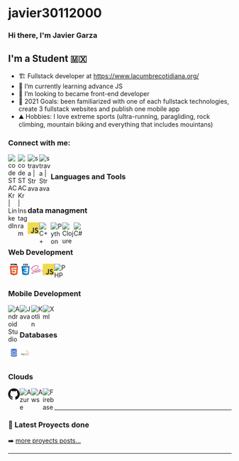 # javier30112000
 
### Hi there, I'm Javier Garza 

 
## I'm a Student 🇲🇽

- 🏗️ Fullstack developer at https://www.lacumbrecotidiana.org/
- 🔭 I’m currently learning advance JS
- 🌟 I’m looking to became front-end developer 
- 📙 2021 Goals: been familiarized with one of each fullstack technologies, create 3 fullstack websites and publish one mobile app
- ⛰️ Hobbies: I love extreme sports (ultra-running, paragliding, rock climbing, mountain biking and everything that includes mouintans)

### Connect with me:



[<img align="left" alt="codeSTACKr | LinkedIn" width="22px" src="https://cdn.jsdelivr.net/npm/simple-icons@v3/icons/linkedin.svg" />][linkedin]
[<img align="left" alt="codeSTACKr | Instagram" width="22px" src="https://cdn.jsdelivr.net/npm/simple-icons@v3/icons/instagram.svg" />][instagram]
[<img align="left" alt="strava | Strava" width="26px" src="https://user-images.githubusercontent.com/58484877/147602629-923c782e-9df9-4a7f-b960-62e80ee32aef.png" />][strava]
[<img align="left" alt="strava | Strava" width="26px" src="https://user-images.githubusercontent.com/58484877/147605026-61e9dc1b-9b15-414a-8518-fb21a14ddc86.png" />][leetcode]




<br />

### Languages and Tools

<br />

### data managment
[<img align="left" alt="JavaScript" width="26px" src="https://raw.githubusercontent.com/github/explore/80688e429a7d4ef2fca1e82350fe8e3517d3494d/topics/javascript/javascript.png" />][github]
[<img align="left" alt="C++" width="26px" src="https://user-images.githubusercontent.com/58484877/147698025-d2bef146-3e8a-406a-986e-c1dfeb5680a2.png" />][github]
[<img align="left" alt="Python" width="26px" src="https://user-images.githubusercontent.com/58484877/147698031-cd58a74f-1669-488f-8466-75744352d4bf.jpg" />][github]
[<img align="left" alt="Clojure" width="26px" src="https://user-images.githubusercontent.com/58484877/147698039-8ba399f1-3c58-4a9a-98fa-8ca10f1cb33b.jpg" />][github]
[<img align="left" alt="C#" width="26px" src="https://user-images.githubusercontent.com/58484877/147698127-4346c87d-3309-4236-89fa-dc939a205a79.jpg" />][github]

<br />
<br />

### Web Development
[<img align="left" alt="HTML5" width="26px" src="https://raw.githubusercontent.com/github/explore/80688e429a7d4ef2fca1e82350fe8e3517d3494d/topics/html/html.png" />][github]
[<img align="left" alt="CSS3" width="26px" src="https://raw.githubusercontent.com/github/explore/80688e429a7d4ef2fca1e82350fe8e3517d3494d/topics/css/css.png" />][github]
[<img align="left" alt="Sass" width="26px" src="https://raw.githubusercontent.com/github/explore/80688e429a7d4ef2fca1e82350fe8e3517d3494d/topics/sass/sass.png" />][github]
[<img align="left" alt="JavaScript" width="26px" src="https://raw.githubusercontent.com/github/explore/80688e429a7d4ef2fca1e82350fe8e3517d3494d/topics/javascript/javascript.png" />][github]
[<img align="left" alt="PHP" width="26px" src="https://user-images.githubusercontent.com/58484877/147698323-75331654-b2f5-40ec-bd03-6c6dec0ff1c9.png" />][github]

<br />
<br />

### Mobile Development
[<img align="left" alt="Android Studio" width="26px" src="https://user-images.githubusercontent.com/58484877/147698467-bb7e99ca-7b2e-4dc7-a170-3e171c3d7beb.png" />][github]
[<img align="left" alt="Java" width="26px" src="https://user-images.githubusercontent.com/58484877/147698472-a0e061e6-69a4-49cf-86d5-74f261f8f9f3.png" />][github]
[<img align="left" alt="Kotlin" width="26px" src="https://user-images.githubusercontent.com/58484877/147698473-0a5d4f9d-9c96-4a44-89b1-137cfb1a9b72.png" />][github]
[<img align="left" alt="Xml" width="26px" src="https://user-images.githubusercontent.com/58484877/147698476-22e00fa4-835a-46bb-8167-c19cfa01b0f9.png" />][github]

<br />
<br />

### Databases
[<img align="left" alt="SQL" width="26px" src="https://raw.githubusercontent.com/github/explore/80688e429a7d4ef2fca1e82350fe8e3517d3494d/topics/sql/sql.png" />][github]
[<img align="left" alt="MySQL" width="26px" src="https://raw.githubusercontent.com/github/explore/80688e429a7d4ef2fca1e82350fe8e3517d3494d/topics/mysql/mysql.png" />][github]

<br />
<br />

### Clouds 
[<img align="left" alt="GitHub" width="26px" src="https://raw.githubusercontent.com/github/explore/78df643247d429f6cc873026c0622819ad797942/topics/github/github.png" />][github]
[<img align="left" alt="Azure" width="26px" src="https://user-images.githubusercontent.com/58484877/147698642-864aa43d-98f9-411b-8aaf-0a4ac5f95a54.png" />][github]
[<img align="left" alt="Aws" width="26px" src="https://user-images.githubusercontent.com/58484877/147698646-1a8c073f-1f16-451d-bb15-22f4f3fb0505.png" />][github]
[<img align="left" alt="Firebase" width="26px" src="https://user-images.githubusercontent.com/58484877/147698652-5c2217b6-c77f-41ff-bb0c-c890878750e0.png" />][github]

<br />
<br />

---


### 📕 Latest Proyects done

<!-- 
- [How To Pass Application Tracking Systems &lpar;ATS&rpar; &amp; Get Interviews - Resume Tips for Software Developer](https://dev.to/codestackr/how-to-pass-application-tracking-systems-ats-get-interviews-resume-tips-for-software-developer-4bmo)
- [Microinteractions: Password Validation Animation](https://dev.to/codestackr/microinteractions-password-validation-animation-5629)
- [Notion + YouTube - A Powerful Combination for Productivity](https://dev.to/codestackr/notion-youtube-a-powerful-combination-for-productivity-1def)
- [Regular Expressions &lpar;RegEx&rpar; Crash Course](https://dev.to/codestackr/regular-expressions-regex-crash-course-248n)
- [Emmet Part 2 - Advanced](https://dev.to/codestackr/emmet-part-2-advanced-4c65)
-->

➡️ [more proyects posts...](github)

---


[github]: https://github.com/javier30112000/javier30112000
[instagram]: https://instagram.com/
[linkedin]: https://www.linkedin.com/in/javier-garza-973b2916a/
[strava]: https://www.strava.com/athletes/34403731
[leetcode]: https://leetcode.com/Javier301120/